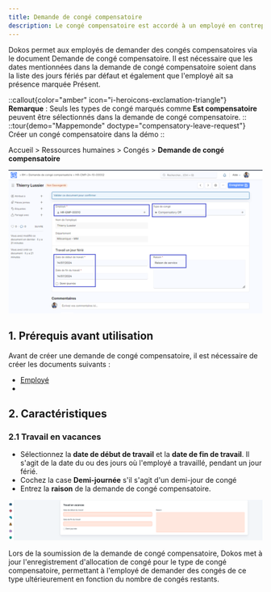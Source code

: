 ```yaml
---
title: Demande de congé compensatoire
description: Le congé compensatoire est accordé à un employé en contrepartie des heures supplémentaires ou du travail effectué lors des jours fériés. Avec Dokos, les employés peuvent facilement soumettre une demande de congé compensatoire.
---
```


Dokos permet aux employés de demander des congés compensatoires via le document Demande de congé compensatoire. Il est nécessaire que les dates mentionnées dans la demande de congé compensatoire soient dans la liste des jours fériés par défaut et également que l'employé ait sa présence marquée Présent.

::callout{color="amber" icon="i-heroicons-exclamation-triangle"}
**Remarque** : Seuls les types de congé marqués comme **Est compensatoire** peuvent être sélectionnés dans la demande de congé compensatoire.
::
::tour{demo="Mappemonde" doctype="compensatory-leave-request"}
Créer un congé compensatoire dans la démo
::

Accueil > Ressources humaines > Congés > **Demande de congé compensatoire**

![Cette image permet de visualiser le formulaire des congés compensatoires.](/Compensatoire.png)

## 1. Prérequis avant utilisation

Avant de créer une demande de congé compensatoire, il est nécessaire de créer les documents suivants :

- [Employé](/dokos/hrms/cycle-de-vie/employee)
-

## 2. Caractéristiques

### 2.1 Travail en vacances

- Sélectionnez la **date de début de travail** et la **date de fin de travail**. Il s'agit de la date du ou des jours où l'employé a travaillé, pendant un jour férié.
- Cochez la case **Demi-journée** s'il s'agit d'un demi-jour de congé
- Entrez la **raison** de la demande de congé compensatoire.

![travail\_en\_vacances.png](/content/rh/compensatory-leave-request/travail_en_vacances.png)

Lors de la soumission de la demande de congé compensatoire, Dokos met à jour l'enregistrement d'allocation de congé pour le type de congé compensatoire, permettant à l'employé de demander des congés de ce type ultérieurement en fonction du nombre de congés restants.
